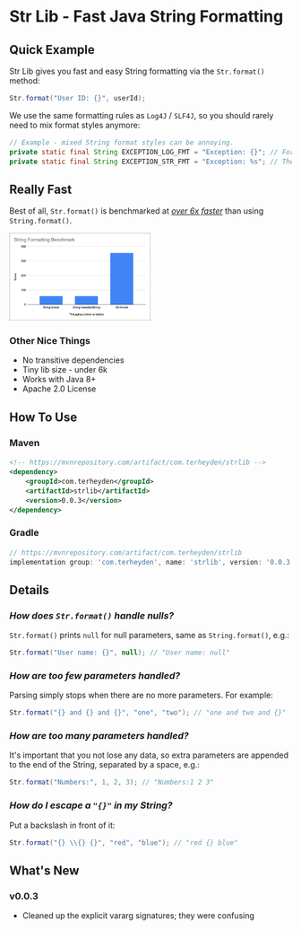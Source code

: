 # Str Lib - Fast Java String Formatting

## Quick Example

Str Lib gives you fast and easy String formatting via the `Str.format()` method:

```java
Str.format("User ID: {}", userId);
```

We use the same formatting rules as `Log4J` / `SLF4J`,
so you should rarely need to mix format styles anymore:

```java
// Example - mixed String format styles can be annoying.
private static final String EXCEPTION_LOG_FMT = "Exception: {}"; // For logging.
private static final String EXCEPTION_STR_FMT = "Exception: %s"; // Then another for String.format() !
```

## Really Fast

Best of all, `Str.format()` is benchmarked at [_over 6x faster_](https://docs.google.com/spreadsheets/d/1JRzrd1Zg731FyFR1mDesbG92YXBgDZcpPaMTyMu6v7s/edit?usp=sharing) than using `String.format()`.

<img src="docs/strlib-benchmark.png" width="50%">

### Other Nice Things

- No transitive dependencies
- Tiny lib size - under 6k
- Works with Java 8+
- Apache 2.0 License

## How To Use

### Maven

```xml
<!-- https://mvnrepository.com/artifact/com.terheyden/strlib -->
<dependency>
    <groupId>com.terheyden</groupId>
    <artifactId>strlib</artifactId>
    <version>0.0.3</version>
</dependency>
```

### Gradle

```groovy
// https://mvnrepository.com/artifact/com.terheyden/strlib
implementation group: 'com.terheyden', name: 'strlib', version: '0.0.3'
```

## Details

### _How does `Str.format()` handle nulls?_

`Str.format()` prints `null` for null parameters, same as `String.format()`, e.g.:

```java
Str.format("User name: {}", null); // "User name: null"
```

### _How are too few parameters handled?_

Parsing simply stops when there are no more parameters. For example:

```java
Str.format("{} and {} and {}", "one", "two"); // "one and two and {}"
```

### _How are too many parameters handled?_

It's important that you not lose any data, so extra parameters are appended to the end of
the String, separated by a space, e.g.:

```java
Str.format("Numbers:", 1, 2, 3); // "Numbers:1 2 3"
```

### _How do I escape a `"{}"` in my String?_

Put a backslash in front of it:

```java
Str.format("{} \\{} {}", "red", "blue"); // "red {} blue"
```

## What's New

### v0.0.3
- Cleaned up the explicit vararg signatures; they were confusing
